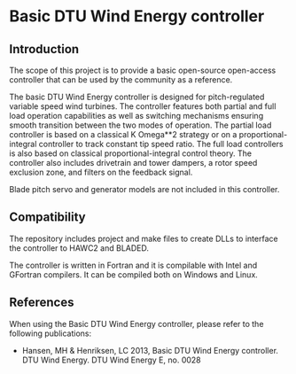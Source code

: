 # Basic DTU Wind Energy controller
## Introduction
The scope of this project is to provide a basic open-source open-access controller that can be used by the community as a reference.  

The basic DTU Wind Energy controller is designed for pitch-regulated variable speed wind turbines.
The controller features both partial and full load operation capabilities as well as switching mechanisms ensuring smooth transition between the two modes of operation. The partial load controller is based on a classical K Omega**2 strategy or on a proportional-integral controller to track constant tip speed ratio. The full load controllers is also based on classical proportional-integral control theory. The controller also includes drivetrain and tower dampers, a rotor speed exclusion zone, and filters on the feedback signal.

Blade pitch servo and generator models are not included in this controller.

## Compatibility
The repository includes project and make files to create DLLs to interface the controller to HAWC2 and BLADED.

The controller is written in Fortran and it is compilable with Intel and GFortran compilers. It can be compiled both on Windows and Linux. 

## References
When using the Basic DTU Wind Energy controller, please refer to the following publications:

* Hansen, MH & Henriksen, LC 2013, Basic DTU Wind Energy controller. DTU Wind Energy. DTU Wind Energy E, no. 0028
